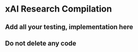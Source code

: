# xAI Research Compilation

## Add all your testing, implementation here

## Do not delete any code
